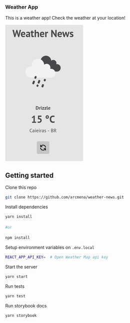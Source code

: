 ### Weather App

This is a weather app! Check the weather at your location!

![WeatherAppScreenshot](./assets/weather-news-screenshot.png)

## Getting started

Clone this repo

```bash
git clone https://github.com/arcmena/weather-news.git
```

Install dependencies

```bash
yarn install

#or

npm install
```

Setup environment variables on `.env.local`

```bash
REACT_APP_API_KEY=  # Open Weather Map api key
```

Start the server

```bash
yarn start
```

Run tests

```bash
yarn test
```

Run storybook docs

```bash
yarn storybook
```
